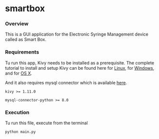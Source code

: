 # smartbox

### Overview
This is a GUI application for the Electronic Syringe Management device called as Smart Box.

### Requirements
Tu run this app, Kivy needs to be installed as a prerequisite. The complete tutorial to install and setup Kivy can be found here for [Linux](https://kivy.org/doc/stable/installation/installation-linux.html), for [Windows](https://kivy.org/doc/stable/installation/installation-windows.html), and for [OS X](https://kivy.org/doc/stable/installation/installation-osx.html). 

And it also requires mysql connector which is available [here](https://pypi.org/project/mysql-connector-python/).


```kivy >= 1.11.0```


```mysql-connector-python >= 8.0```


### Execution
Tu run this file, execute from the terminal

```python main.py```
